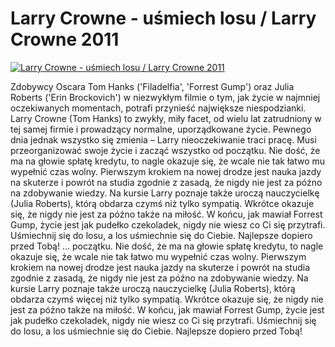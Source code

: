 Larry Crowne - uśmiech losu / Larry Crowne 2011 
=============
[![Larry Crowne - uśmiech losu / Larry Crowne 2011 ](http://vidos.pl/images/player.gif)](http://vidos.pl/larry-crowne-usmiech-losu-larry-crowne-2011)

 Zdobywcy Oscara Tom Hanks ('Filadelfia', 'Forrest Gump') oraz Julia Roberts ('Erin Brockovich') w niezwykłym filmie o tym, jak życie w najmniej oczekiwanych momentach, potrafi przynieść największe niespodzianki. Larry Crowne (Tom Hanks) to zwykły, miły facet, od wielu lat zatrudniony w tej samej firmie i prowadzący normalne, uporządkowane życie. Pewnego dnia jednak wszystko się zmienia – Larry nieoczekiwanie traci pracę. Musi przeorganizować swoje życie i zacząć wszystko od początku. Nie dość, że ma na głowie spłatę kredytu, to nagle okazuje się, że wcale nie tak łatwo mu wypełnić czas wolny. Pierwszym krokiem na nowej drodze jest nauka jazdy na skuterze i powrót na studia zgodnie z zasadą, że nigdy nie jest za późno na zdobywanie wiedzy. Na kursie Larry poznaje także uroczą nauczycielkę (Julia Roberts), którą obdarza czymś  niż tylko sympatią. Wkrótce okazuje się, że nigdy nie jest za późno także na miłość. W końcu, jak mawiał Forrest Gump, życie jest jak pudełko czekoladek, nigdy nie wiesz co Ci się przytrafi. Uśmiechnij się do losu, a los uśmiechnie się do Ciebie. Najlepsze dopiero przed Tobą!   ... początku. Nie dość, że ma na głowie spłatę kredytu, to nagle okazuje się, że wcale nie tak łatwo mu wypełnić czas wolny. Pierwszym krokiem na nowej drodze jest nauka jazdy na skuterze i powrót na studia zgodnie z zasadą, że nigdy nie jest za późno na zdobywanie wiedzy. Na kursie Larry poznaje także uroczą nauczycielkę (Julia Roberts), którą obdarza czymś więcej niż tylko sympatią. Wkrótce okazuje się, że nigdy nie jest za późno także na miłość. W końcu, jak mawiał Forrest Gump, życie jest jak pudełko czekoladek, nigdy nie wiesz co Ci się przytrafi. Uśmiechnij się do losu, a los uśmiechnie się do Ciebie. Najlepsze dopiero przed Tobą!
